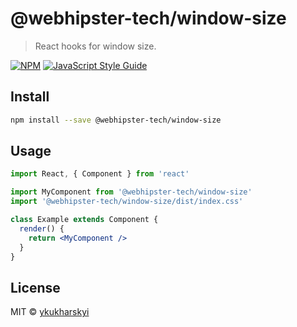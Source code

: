 # @webhipster-tech/window-size

> React hooks for window size.

[![NPM](https://img.shields.io/npm/v/@webhipster-tech/window-size.svg)](https://www.npmjs.com/package/@webhipster-tech/window-size) [![JavaScript Style Guide](https://img.shields.io/badge/code_style-standard-brightgreen.svg)](https://standardjs.com)

## Install

```bash
npm install --save @webhipster-tech/window-size
```

## Usage

```jsx
import React, { Component } from 'react'

import MyComponent from '@webhipster-tech/window-size'
import '@webhipster-tech/window-size/dist/index.css'

class Example extends Component {
  render() {
    return <MyComponent />
  }
}
```

## License

MIT © [ykukharskyi](https://github.com/ykukharskyi)
